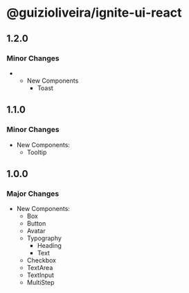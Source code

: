 # @guizioliveira/ignite-ui-react

## 1.2.0

### Minor Changes

- - New Components
    - Toast

## 1.1.0

### Minor Changes

- New Components:
  - Tooltip

## 1.0.0

### Major Changes

- New Components:
  - Box
  - Button
  - Avatar
  - Typography
    - Heading
    - Text
  - Checkbox
  - TextArea
  - TextInput
  - MultiStep
